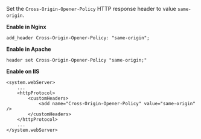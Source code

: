 Set the `Cross-Origin-Opener-Policy` HTTP response header to value `same-origin`.

**Enable in Nginx**

```
add_header Cross-Origin-Opener-Policy: "same-origin";
```

**Enable in Apache**

```
header set Cross-Origin-Opener-Policy "same-origin;"
```

**Enable on IIS**

```
<system.webServer>
    ...
    <httpProtocol>
        <customHeaders>
            <add name="Cross-Origin-Opener-Policy" value="same-origin" />
        </customHeaders>
    </httpProtocol>
    ...
</system.webServer>
```
